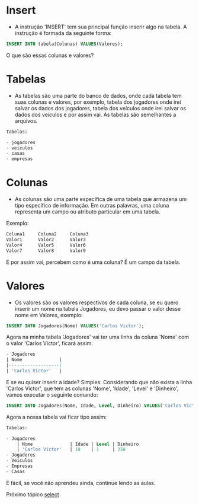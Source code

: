 # Insert
- A instrução 'INSERT' tem sua principal função inserir algo na tabela. A instrução é formada da seguinte forma:
```sql
INSERT INTO tabela(Colunas) VALUES(Valores);
```
O que são essas colunas e valores?

# Tabelas
- As tabelas são uma parte do banco de dados, onde cada tabela tem suas colunas e valores, por exemplo, tabela dos jogadores onde irei salvar os dados dos jogadores, tabela dos veículos onde irei salvar os dados dos veículos e por assim vai. As tabelas são semelhantes a arquivos.
```sql
Tabelas:

- jogadores
- veiculos
- casas
- empresas
```

# Colunas
- As colunas são uma parte específica de uma tabela que armazena um tipo específico de informação. Em outras palavras, uma coluna representa um campo ou atributo particular em uma tabela.

Exemplo:
```sql
Coluna1		Coluna2		Coluna3
Valor1		Valor2		Valor3
Valor4		Valor5		Valor6
Valor7		Valor8		Valor9
```
E por assim vai, percebem como é uma coluna? É um campo da tabela.

# Valores
- Os valores são os valores respectivos de cada coluna, se eu quero inserir um nome na tabela Jogadores, eu devo passar o valor desse nome em Valores, exemplo:
```sql
INSERT INTO Jogadores(Nome) VALUES('Carlos Victor');
```
Agora na minha tabela 'Jogadores' vai ter uma linha da coluna 'Nome' com o valor 'Carlos Victor', ficará assim:
```sql
- Jogadores
| Nome 				|
|-------------------|
| 'Carlos Victor'	|
```

E se eu quiser inserir a idade? Simples. Considerando que não exista a linha 'Carlos Victor', que tem as colunas 'Nome', 'Idade', 'Level' e 'Dinheiro', vamos executar o seguinte comando:
```sql
INSERT INTO Jogadores(Nome, Idade, Level, Dinheiro) VALUES('Carlos Victor', 18, 1, 250);
```

Agora a nossa tabela vai ficar tipo assim:
```sql
Tabelas:

- Jogadores
	| Nome 				| Idade | Level	| Dinheiro
	| 'Carlos Victor'	| 18 	| 1 	| 250
- Jogadores
- Veiculos
- Empresas
- Casas
```

É fácil, se você não aprendeu ainda, continue lendo as aulas.

Próximo tópico [select](https://github.com/CarlinCV/sqlite-tutorial/blob/main/Extra/select.md)